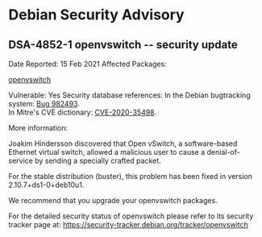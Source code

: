 
Debian Security Advisory
========================


DSA-4852-1 openvswitch -- security update
-----------------------------------------



Date Reported:
15 Feb 2021
Affected Packages:

[openvswitch](https://packages.debian.org/src:openvswitch)

Vulnerable:
Yes
Security database references:
In the Debian bugtracking system: [Bug 982493](https://bugs.debian.org/cgi-bin/bugreport.cgi?bug=982493).  
In Mitre's CVE dictionary: [CVE-2020-35498](https://security-tracker.debian.org/tracker/CVE-2020-35498).  

More information:

Joakim Hindersson discovered that Open vSwitch, a software-based
Ethernet virtual switch, allowed a malicious user to cause a
denial-of-service by sending a specially crafted packet.


For the stable distribution (buster), this problem has been fixed in
version 2.10.7+ds1-0+deb10u1.


We recommend that you upgrade your openvswitch packages.


For the detailed security status of openvswitch please refer to
its security tracker page at:
<https://security-tracker.debian.org/tracker/openvswitch>





